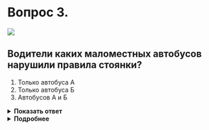 # Вопрос 3.

![](https://s.drom.ru/i24228/pdd/tickets/2016/1543885054.jpg)

## Водители каких маломестных автобусов нарушили правила стоянки?

1. Только автобуса А
2. Только автобуса Б
3. Автобусов А и Б

<details>
<summary><b>Показать ответ</b></summary>
Правильный ответ: 1
</details>
<details>
<summary><b>Подробнее</b></summary>
Действие знака 3.27 «Остановка запрещена» распространяется до ближайшего перекрестка. В месте «А» останавливаться, стоять нельзя. Водитель маломестного автобуса, остановившись на обочине за перекрестком, т.е. в месте «Б», правил не нарушает.
(Пункт 12.1 ПДД)
</details>